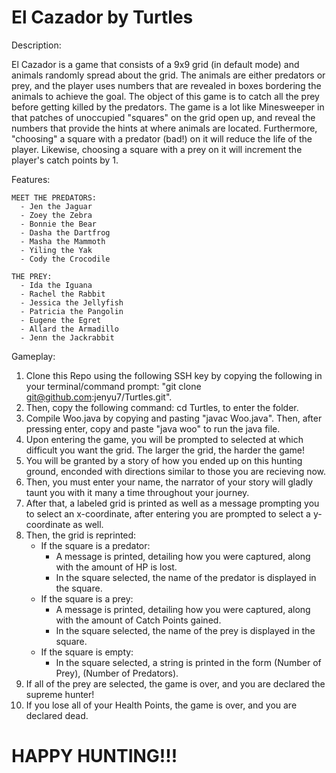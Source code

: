 # El Cazador by Turtles 

Description: 

El Cazador is a game that consists of a 9x9 grid (in default mode) and animals randomly spread about the grid. The animals are either predators or prey, and the player uses numbers that are revealed in boxes bordering the animals to achieve the goal. The object of this game is to catch all the prey before getting killed by the predators. The game is a lot like Minesweeper in that patches of unoccupied "squares" on the grid open up, and reveal the numbers that provide the hints at where animals are located. Furthermore, "choosing" a square with a predator (bad!) on it will reduce the life of the player. Likewise, choosing a square with a prey on it will increment the player's catch points by 1.
   
   
Features: 

    MEET THE PREDATORS: 
      - Jen the Jaguar
      - Zoey the Zebra
      - Bonnie the Bear
      - Dasha the Dartfrog
      - Masha the Mammoth
      - Yiling the Yak
      - Cody the Crocodile
    
    THE PREY: 
      - Ida the Iguana
      - Rachel the Rabbit
      - Jessica the Jellyfish
      - Patricia the Pangolin
      - Eugene the Egret
      - Allard the Armadillo
      - Jenn the Jackrabbit


Gameplay:

1. Clone this Repo using the following SSH key by copying the following in your terminal/command prompt: "git clone git@github.com:jenyu7/Turtles.git". 
2. Then, copy the following command: cd Turtles, to enter the folder. 
3. Compile Woo.java by copying and pasting "javac Woo.java". Then, after pressing enter, copy and paste "java woo" to run the java file. 
4. Upon entering the game, you will be prompted to selected at which difficult you want the grid. The larger the grid, the harder the game!
5. You will be granted by a story of how you ended up on this hunting ground, enconded with directions similar to those you are recieving now. 
6. Then, you must enter your name, the narrator of your story will gladly taunt you with it many a time throughout your journey. 
7. After that, a labeled grid is printed as well as a message prompting you to select an x-coordinate, after entering you are prompted to select a y-coordinate as well. 
8. Then, the grid is reprinted: 
	- If the square is a predator: 
		- A message is printed, detailing how you were captured, along with the amount of HP is lost.
		- In the square selected, the name of the predator is displayed in the square. 
	- If the square is a prey: 
		- A message is printed, detailing how you were captured, along with the amount of Catch Points gained. 
		- In the square selected, the name of the prey is displayed in the square.
	-  If the square is empty: 
		- In the square selected, a string is printed in the form (Number of Prey), (Number of Predators). 
9. If all of the prey are selected, the game is over, and you are declared the supreme hunter!
10. If you lose all of your Health Points, the game is over, and you are declared dead. 

# HAPPY HUNTING!!!
